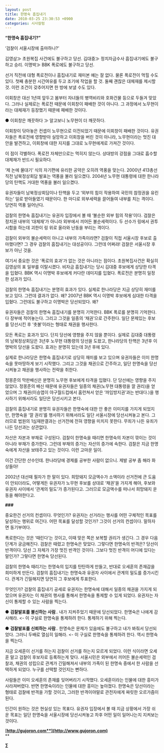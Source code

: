 ```yaml
---
layout: post
title: 한명숙 흠집내기
date: 2010-03-25 23:30:53 +0900
categories: 시사칼럼
---
```

  
**“한명숙 흠집내기?”**

‘검찰이 서울시장에 출마하나?’



김영삼≫ 초원복집 사건에도 불구하고 당선. 김대중≫ 정치자금수사 흠집내기에도 불구하고 승리. 이명박≫ BBK 폭로에도 불구하고 당선.



선거 직전에 대형 폭로전이나 흠집내기로 재미본 예는 잘 없다. 물론 폭로전이 먹힐 수도 있다. 첫째 충분한 시간여유를 두고 조기에 작업을 할 것. 둘째 괜찮은 대체재를 제시할 것. 이런 조건이 갖추어지면 한 방에 보낼 수도 있다. 



이회창은 대선 1년여 앞두고 봄부터 자녀들의 병역비리와 호화건물 등으로 두들겨 맞았다. 그러나 실제로는 폭로전 때문에 이회창이 패배한 것이 아니다. 그 과정에서 노무현이라는 대체재가 등장했기 때문에 패배한 것이다. 



● 이회창은 깨끗하다 ≫ 알고보니 노무현이 더 깨끗하다.



이회창이 닦아놓은 컨셉이 노무현으로 이전되었기 때문에 이회창이 패배한 것이다. 유권자들은 폭로전에 영향받아 실망하고 이회창을 버린 것이 아니라, 노무현이라는 멋진 대안을 발견하고, 이회창에 대한 지지를 그대로 노무현에게로 가져간 것이다.



이 점이 각별하다. 폭로전 자체만으로는 먹히지 않는다. 상대방의 강점을 그대로 흡수할 대체재가 반드시 필요하다. 



‘제 논에 물대기’ 식의 자기편에 유리한 공약은 오히려 역풍을 맞는다. 2000년 413총선 직전 남북정상회담 발표는 역풍을 불러 일으켰다. 2004년 노무현 대통령에 대한 한나라당의 탄핵도 거대한 역풍을 불러 일으켰다. 



유권자들이 남북정상회담이나 탄핵을 두고 ‘외부의 힘이 작용하여 국민의 참정권을 유린하는’ 일로 받아들였기 때문이다. 한 마디로 외부세력을 끌어들여 내부를 치는 격이다. 당연히 역풍 일어난다.



검찰의 한명숙 흠집내기는 유권자 입장에서 볼 때 ‘불순한 외부 힘의 작용’이다. 검찰은 정치권 내부의 ‘대체재’가 아니라 외부에서 끼어든 불순세력이다. 두 선수가 링에서 권투시합을 하는데 괴한이 링 위로 올라와 난동을 부리는 격이다. 



검찰이 외부의 불순세력이 아니고 내부의 가족이라면? 검찰이 직접 서울시장 후보로 출마했다면? 그 경우 검찰의 흠집내기는 대성공이다. 그런데 어쩌랴! 검찰은 서울시장 후보가 아닌 것을. 



여기서 중요한 것은 ‘폭로의 효과’가 없는 것은 아니라는 점이다. 초원복집사건은 확실히 김영삼의 표 일부를 이탈시켰다. 비자금 흠집내기는 당시 김대중 후보에게 상당한 타격을 입혔다. BBK 역시 이명박 후보에게 커다란 데미지를 입혔다. 폭로전은 분명히 일정한 성과가 있다. 



검찰의 한명숙 흠집내기는 분명히 효과가 있다. 실제로 한나라당은 지금 상당히 재미를 보고 있다. 그런데 결과가 없다. 왜? 2007년 BBK 역시 이명박 후보에게 심대한 타격을 입혔다. 그런데도 불구하고 이명박은 당선되었다. 왜?



유권자들은 검찰의 한명숙 흠집내기를 분명히 기억한다. BBK 폭로를 분명히 기억한다. 다 장부에 적어놓는다. 그리고 그것을 일종의 ‘채권’으로 간주한다. 일단 문제있는 후보를 당선시킨 후 ‘촛불’이라는 형태로 채권을 행사한다.



모든 폭로는 효과가 있다. 단지 당선에 영향을 주지 않을 뿐이다. 실제로 김대중 대통령의 남북정상회담은 3년후 노무현 대통령의 당선을 도왔고, 한나라당의 탄핵은 3년후 이명박의 당선을 도왔다. 효과는 분명히 있는데 3년 후에 있다.



실제로 한나라당은 한명숙 흠집내기로 상당히 재미를 보고 있으며 유권자들은 이미 한명숙을 못마땅하게 보기 시작했다. 그리고 그것을 채권으로 간주하고, 일단 한명숙을 당선시켜놓고 채권을 행사하는 전략을 취한다. 



정몽준의 막판배신은 분명히 노무현 후보에게 타격을 입혔다. 단 당선에는 영향을 주지 않았다. 정몽준의 배신 때문에 유권자들은 일종의 채권(노무현 대통령을 깔 권리)을 얻었으며 그 채권(이승엽이 야구월드컵에서 홈런쳐서 얻은 ‘까임방지권’과는 반대다.)을 행사하기 위해서라도 일단은 당선시키고 본다.



검찰의 흠집내기로 분명히 유권자들은 한명숙에 대한 안 좋은 이미지를 가지게 되었지만, 한명숙을 ‘깔 권리’를 행사하기 위해서라도 일단 서울시장에 당선시켜놓고 본다. 그러므로 법원의 1심재판결과는 선거전에 전혀 영향을 미치지 못한다. 무죄가 나든 유죄가 나든 당선과는 상관없다.



자산은 자본과 부채로 구성된다. 검찰이 한명숙을 때리면 한명숙의 자본이 깎이는 것이 아니라 부채가 증가한다. 그런데 부채의 증가는 자산의 증가에 속한다. 검찰은 지금 한명숙에게 자산을 보태주고 있는 것이다. 이런 고마운 일이.



이건 간단한 산수인데. 한나라당에 경제를 공부한 사람이 없으니. 제발 공부 좀 해라 화상들아!



2002년 대선때 필자가 한 말이 있다. 희망돼지 모금액수가 소액이라 선거전에 큰 도움이 안되더라도, 어떻게든 유권자가 노무현 후보를 상대로 ‘채권’을 가지게 해야, 후보와 유권자 사이에서 ‘관계의 밀도’가 증가된다고. 그러므로 모금액수를 떠나서 희망돼지 운동을 해야한다고.



**###**



중요한건 선거의 컨셉이다. 무엇인가? 유권자는 선거라는 행사를 어떤 구체적인 목표를 달성하는 행위로 여긴다. 어떤 목표를 달성할 것인가? 그것이 선거의 컨셉이다. 말하자면 동기부여다.



폭로한다는 것은 ‘때린다’는 것이고, 이때 맞은 쪽은 보복할 권리가 생긴다. 그 경우 다음 단계가 궁금해진다. 검찰은 때렸고 한명숙은 맞았다. 그렇다면 한명숙의 반격은? 당선이 반격이다. 당선 그 자체가 가장 멋진 반격인 것이다. 그보다 멋진 반격이 어디에 있다는 말인가? 그렇다면 한명숙 당선된다. 



검찰의 한명숙 때리기는 한명숙의 입지를 탄탄하게 만들고, 반대로 오세훈의 존재감을 희미하게 만든다. 검찰의 흠집내기는 한명숙과 유권자 사이에서 관계의 밀도를 증가시킨다. 관계가 긴밀해지면 당연히 그 후보에게 투표한다. 



무엇인가? 검찰의 흠집내기 공세로 유권자는 한명숙에 대해서 일종의 채권을 가지게 되었으며 유권자는 이 채권의 행사를 통해서 한명숙을 통제할 수 있게 되었다. 유권자는 자신이 통제할 수 있는 사람을 찍는다.



● **검찰발표를 불신하는 사람**.. 내가 지켜주었기 때문에 당선되었다. 한명숙은 나에게 감사해라. <- 이 구실로 한명숙을 통제하려 한다. 통제하기 위해 찍는다.



● **검찰발표를 신뢰하는 사람**.. 한명숙은 문제가 있음에도 불구하고 내가 봐줘서 당선되었다. 그러니 두배로 열심히 일해라. <- 이 구실로 한명숙을 통제하려 한다. 역시 한명숙을 찍는다.



지금 오세훈이 선거를 하는지 검찰이 선거를 하는지 모르게 되었다. 이런 식이라면 오세훈 말고 검찰이 후보자로 등록하는게 맞다. 서울시민은 외부에서 끼어든 불순세력인 검찰과, 채권의 성립으로 관계가 긴밀해져서 내부의 가족이 된 한명숙 중에서 한 사람을 선택하게 되었다. 누구를 선택할 것인지는 뻔하다.



사람들은 이미 오세훈의 존재를 잊어버리기 시작했다. 오세훈이라는 인물에 대한 흥미가 사라져버렸다. 반면 한명숙이라는 인물에 대한 흥미는 높아졌다. 한명숙은 당선이라는 형태로 검찰에 반격을 가할 것이고, 그러한 반격이야말로 관전자에게 짜릿한 오르가즘이 된다.



인간이 원하는 것은 현실성 있는 목표다. 유권자 입장에서 볼 때 지금 상황에서 가장 쉬운 목표는 일단 한명숙을 서울시장에 당선시켜놓고 차후 어떤 일이 일어나는지 지켜보는 것이다. 







[**http://gujoron.com**](http://www.gujoron.com)**  
** 

**∑**